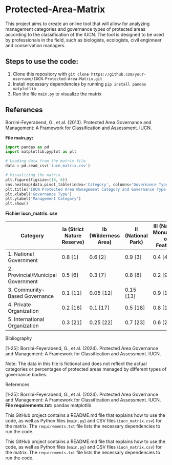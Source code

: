 # Protected-Area-Matrix
This project aims to create an online tool that will allow for analyzing management categories and governance types of protected areas according to the classification of the IUCN. The tool is designed to be used by professionals in the field, such as biologists, ecologists, civil enginneer and conservation managers.
## Steps to use the code:
1. Clone this repository with `git clone https://github.com/your-username/IUCN-Protected-Area-Matrix.git`
2. Install necessary dependencies by running `pip install pandas matplotlib`
3. Run the file `main.py` to visualize the matrix

## References
Borrini-Feyerabend, G., et al. (2013). Protected Area Governance and Management: A Framework for Classification and Assessment. IUCN.

**File main.py:**
```python
import pandas as pd
import matplotlib.pyplot as plt

# Loading data from the matrix file
data = pd.read_csv('iucn_matrix.csv')

# Visualizing the matrix
plt.figure(figsize=(10, 6))
sns.heatmap(data.pivot_table(index='Category', columns='Governance Type', values='Value'), cmap='Blues')
plt.title('IUCN Protected Area Management Category and Governance Type matrix')
plt.xlabel('Governance Type')
plt.ylabel('Management Category')
plt.show()
```
**Fichier iucn_matrix. csv**

| Category  | Ia (Strict Nature Reserve)  | Ib (Wilderness Area)  | II (National Park)  | III (Natural Monument or Feature)  | IV (Habitat/Species Management Area)  |
| ---  | ---  | ---  | ---  | ---  | ---  |
| 1. National Government  | 0.8 [1]  | 0.6 [2]  | 0.9 [3]  | 0.4 [4]  | 0.7 [5]  |
| 2. Provincial/Municipal Government  | 0.5 [6]  | 0.3 [7]  | 0.8 [8]  | 0.2 [9]  | 0.6 [10]  |
| 3. Community-Based Governance  | 0.1 [11]  | 0.05 [12]  | 0.15 [13]  | 0.9 [14]  | 0.85 [15]  |
| 4. Private Organization  | 0.2 [16]  | 0.1 [17]  | 0.5 [18]  | 0.8 [19]  | 0.95 [20]  |
| 5. International Organization  | 0.3 [21]  | 0.25 [22]  | 0.7 [23]  | 0.6 [24]  | 0.9 [25]  |

Bibliography

[1-25]: Borrini-Feyerabend, G., et al. (2024). Protected Area Governance and Management: A Framework for Classification and Assessment. IUCN.

Note: The data in this file is fictional and does not reflect the actual categories or percentages of protected areas managed by different types of governance bodies.

References

[1-25]: Borrini-Feyerabend, G., et al. (2024). Protected Area Governance and Management: A Framework for Classification and Assessment. IUCN.
**File requirements.txt:**
pandas
matplotlib


This GitHub project contains a README.md file that explains how to use the code, as well as Python files (`main.py`) and CSV files (`iucn_matrix.csv`) for the matrix. The `requirements.txt` file lists the necessary dependencies to run the code.

This GitHub project contains a README.md file that explains how to use the code, as well as Python files (`main.py`) and CSV files (`iucn_matrix.csv`) for the matrix. The `requirements.txt` file lists the necessary dependencies to run the code.
